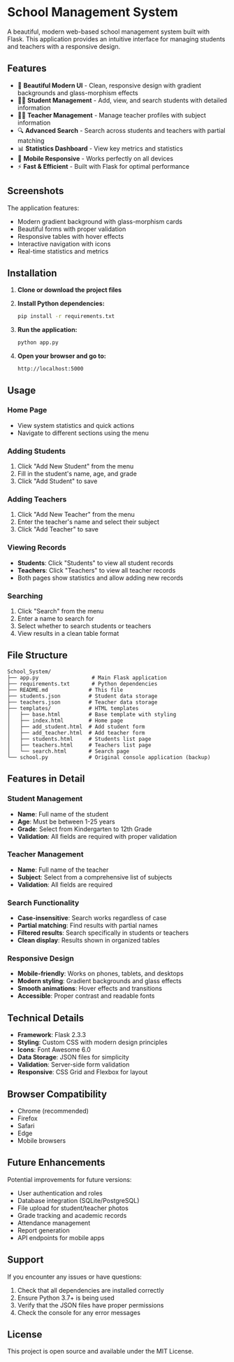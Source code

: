 # School Management System

A beautiful, modern web-based school management system built with Flask. This application provides an intuitive interface for managing students and teachers with a responsive design.

## Features

- 🎨 **Beautiful Modern UI** - Clean, responsive design with gradient backgrounds and glass-morphism effects
- 👨‍🎓 **Student Management** - Add, view, and search students with detailed information
- 👩‍🏫 **Teacher Management** - Manage teacher profiles with subject information
- 🔍 **Advanced Search** - Search across students and teachers with partial matching
- 📊 **Statistics Dashboard** - View key metrics and statistics
- 📱 **Mobile Responsive** - Works perfectly on all devices
- ⚡ **Fast & Efficient** - Built with Flask for optimal performance

## Screenshots

The application features:
- Modern gradient background with glass-morphism cards
- Beautiful forms with proper validation
- Responsive tables with hover effects
- Interactive navigation with icons
- Real-time statistics and metrics

## Installation

1. **Clone or download the project files**

2. **Install Python dependencies:**
   ```bash
   pip install -r requirements.txt
   ```

3. **Run the application:**
   ```bash
   python app.py
   ```

4. **Open your browser and go to:**
   ```
   http://localhost:5000
   ```

## Usage

### Home Page
- View system statistics and quick actions
- Navigate to different sections using the menu

### Adding Students
1. Click "Add New Student" from the menu
2. Fill in the student's name, age, and grade
3. Click "Add Student" to save

### Adding Teachers
1. Click "Add New Teacher" from the menu
2. Enter the teacher's name and select their subject
3. Click "Add Teacher" to save

### Viewing Records
- **Students**: Click "Students" to view all student records
- **Teachers**: Click "Teachers" to view all teacher records
- Both pages show statistics and allow adding new records

### Searching
1. Click "Search" from the menu
2. Enter a name to search for
3. Select whether to search students or teachers
4. View results in a clean table format

## File Structure

```
School_System/
├── app.py                 # Main Flask application
├── requirements.txt       # Python dependencies
├── README.md             # This file
├── students.json         # Student data storage
├── teachers.json         # Teacher data storage
├── templates/            # HTML templates
│   ├── base.html         # Base template with styling
│   ├── index.html        # Home page
│   ├── add_student.html  # Add student form
│   ├── add_teacher.html  # Add teacher form
│   ├── students.html     # Students list page
│   ├── teachers.html     # Teachers list page
│   └── search.html       # Search page
└── school.py             # Original console application (backup)
```

## Features in Detail

### Student Management
- **Name**: Full name of the student
- **Age**: Must be between 1-25 years
- **Grade**: Select from Kindergarten to 12th Grade
- **Validation**: All fields are required with proper validation

### Teacher Management
- **Name**: Full name of the teacher
- **Subject**: Select from a comprehensive list of subjects
- **Validation**: All fields are required

### Search Functionality
- **Case-insensitive**: Search works regardless of case
- **Partial matching**: Find results with partial names
- **Filtered results**: Search specifically in students or teachers
- **Clean display**: Results shown in organized tables

### Responsive Design
- **Mobile-friendly**: Works on phones, tablets, and desktops
- **Modern styling**: Gradient backgrounds and glass effects
- **Smooth animations**: Hover effects and transitions
- **Accessible**: Proper contrast and readable fonts

## Technical Details

- **Framework**: Flask 2.3.3
- **Styling**: Custom CSS with modern design principles
- **Icons**: Font Awesome 6.0
- **Data Storage**: JSON files for simplicity
- **Validation**: Server-side form validation
- **Responsive**: CSS Grid and Flexbox for layout

## Browser Compatibility

- Chrome (recommended)
- Firefox
- Safari
- Edge
- Mobile browsers

## Future Enhancements

Potential improvements for future versions:
- User authentication and roles
- Database integration (SQLite/PostgreSQL)
- File upload for student/teacher photos
- Grade tracking and academic records
- Attendance management
- Report generation
- API endpoints for mobile apps

## Support

If you encounter any issues or have questions:
1. Check that all dependencies are installed correctly
2. Ensure Python 3.7+ is being used
3. Verify that the JSON files have proper permissions
4. Check the console for any error messages

## License

This project is open source and available under the MIT License. 